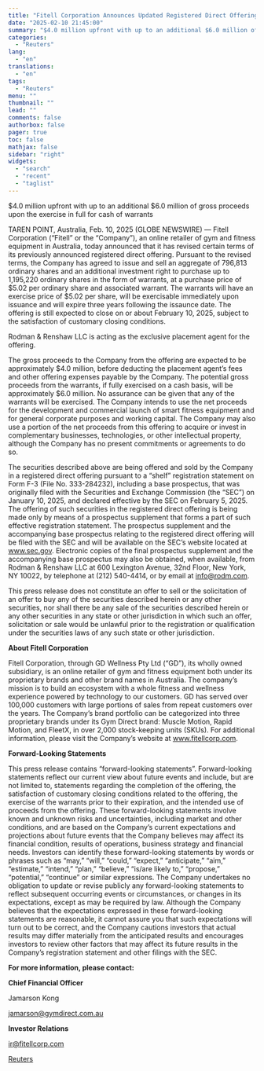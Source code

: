 ```yaml
---
title: "Fitell Corporation Announces Updated Registered Direct Offering for up to $10.0 Million"
date: "2025-02-10 21:45:00"
summary: "$4.0 million upfront with up to an additional $6.0 million of gross proceeds upon the exercise in full for cash of warrantsTAREN POINT, Australia, Feb. 10, 2025 (GLOBE NEWSWIRE) — Fitell Corporation (“Fitell” or the “Company”), an online retailer of gym and fitness equipment in Australia, today announced that it..."
categories:
  - "Reuters"
lang:
  - "en"
translations:
  - "en"
tags:
  - "Reuters"
menu: ""
thumbnail: ""
lead: ""
comments: false
authorbox: false
pager: true
toc: false
mathjax: false
sidebar: "right"
widgets:
  - "search"
  - "recent"
  - "taglist"
---
```


$4.0 million upfront with up to an additional $6.0 million of gross proceeds upon the exercise in full for cash of warrants

TAREN POINT, Australia, Feb. 10, 2025 (GLOBE NEWSWIRE) — Fitell Corporation (“Fitell” or the “Company”), an online retailer of gym and fitness equipment in Australia, today announced that it has revised certain terms of its previously announced registered direct offering. Pursuant to the revised terms, the Company has agreed to issue and sell an aggregate of 796,813 ordinary shares and an additional investment right to purchase up to 1,195,220 ordinary shares in the form of warrants, at a purchase price of $5.02 per ordinary share and associated warrant. The warrants will have an exercise price of $5.02 per share, will be exercisable immediately upon issuance and will expire three years following the issaunce date. The offering is still expected to close on or about February 10, 2025, subject to the satisfaction of customary closing conditions.

Rodman & Renshaw LLC is acting as the exclusive placement agent for the offering.

The gross proceeds to the Company from the offering are expected to be approximately $4.0 million, before deducting the placement agent’s fees and other offering expenses payable by the Company. The potential gross proceeds from the warrants, if fully exercised on a cash basis, will be approximately $6.0 million. No assurance can be given that any of the warrants will be exercised. The Company intends to use the net proceeds for the development and commercial launch of smart fitness equipment and for general corporate purposes and working capital. The Company may also use a portion of the net proceeds from this offering to acquire or invest in complementary businesses, technologies, or other intellectual property, although the Company has no present commitments or agreements to do so.

The securities described above are being offered and sold by the Company in a registered direct offering pursuant to a “shelf” registration statement on Form F-3 (File No. 333-284232), including a base prospectus, that was originally filed with the Securities and Exchange Commission (the “SEC”) on January 10, 2025, and declared effective by the SEC on February 5, 2025. The offering of such securities in the registered direct offering is being made only by means of a prospectus supplement that forms a part of such effective registration statement. The prospectus supplement and the accompanying base prospectus relating to the registered direct offering will be filed with the SEC and will be available on the SEC’s website located at www.sec.gov. Electronic copies of the final prospectus supplement and the accompanying base prospectus may also be obtained, when available, from Rodman & Renshaw LLC at 600 Lexington Avenue, 32nd Floor, New York, NY 10022, by telephone at (212) 540-4414, or by email at info@rodm.com.

This press release does not constitute an offer to sell or the solicitation of an offer to buy any of the securities described herein or any other securities, nor shall there be any sale of the securities described herein or any other securities in any state or other jurisdiction in which such an offer, solicitation or sale would be unlawful prior to the registration or qualification under the securities laws of any such state or other jurisdiction.

**About Fitell Corporation**

Fitell Corporation, through GD Wellness Pty Ltd (“GD”), its wholly owned subsidiary, is an online retailer of gym and fitness equipment both under its proprietary brands and other brand names in Australia. The company’s mission is to build an ecosystem with a whole fitness and wellness experience powered by technology to our customers. GD has served over 100,000 customers with large portions of sales from repeat customers over the years. The Company’s brand portfolio can be categorized into three proprietary brands under its Gym Direct brand: Muscle Motion, Rapid Motion, and FleetX, in over 2,000 stock-keeping units (SKUs). For additional information, please visit the Company’s website at www.fitellcorp.com.

**Forward-Looking Statements**

This press release contains “forward-looking statements”. Forward-looking statements reflect our current view about future events and include, but are not limited to, statements regarding the completion of the offering, the satisfaction of customary closing conditions related to the offering, the exercise of the warrants prior to their expiration, and the intended use of proceeds from the offering. These forward-looking statements involve known and unknown risks and uncertainties, including market and other conditions, and are based on the Company’s current expectations and projections about future events that the Company believes may affect its financial condition, results of operations, business strategy and financial needs. Investors can identify these forward-looking statements by words or phrases such as “may,” “will,” “could,” “expect,” “anticipate,” “aim,” “estimate,” “intend,” “plan,” “believe,” “is/are likely to,” “propose,” “potential,” “continue” or similar expressions. The Company undertakes no obligation to update or revise publicly any forward-looking statements to reflect subsequent occurring events or circumstances, or changes in its expectations, except as may be required by law. Although the Company believes that the expectations expressed in these forward-looking statements are reasonable, it cannot assure you that such expectations will turn out to be correct, and the Company cautions investors that actual results may differ materially from the anticipated results and encourages investors to review other factors that may affect its future results in the Company’s registration statement and other filings with the SEC.

**For more information, please contact:**

**Chief Financial Officer**

Jamarson Kong

jamarson@gymdirect.com.au

**Investor Relations**

ir@fitellcorp.com

[Reuters](https://www.tradingview.com/news/reuters.com,2025-02-10:newsml_GNX8r4mpT:0-fitell-corporation-announces-updated-registered-direct-offering-for-up-to-10-0-million/)
